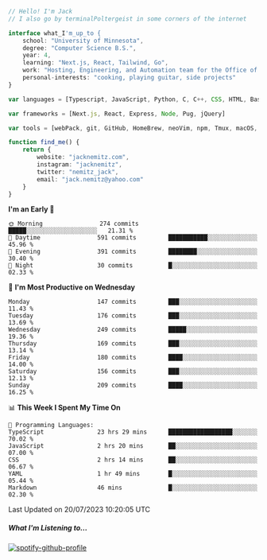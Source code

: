 ```typescript
// Hello! I'm Jack
// I also go by terminalPoltergeist in some corners of the internet

interface what_I'm_up_to {
    school: "University of Minnesota",
    degree: "Computer Science B.S.",
    year: 4,
    learning: "Next.js, React, Tailwind, Go",
    work: "Hosting, Engineering, and Automation team for the Office of Information Technology at UMN",
    personal-interests: "cooking, playing guitar, side projects"
}

var languages = [Typescript, JavaScript, Python, C, C++, CSS, HTML, Bash, VimScript]

var frameworks = [Next.js, React, Express, Node, Pug, jQuery]

var tools = [webPack, git, GitHub, HomeBrew, neoVim, npm, Tmux, macOS, Ubuntu, Docker, Nginx, Cloudflare, DigitalOcean]

function find_me() {
    return {
        website: "jacknemitz.com",
        instagram: "jacknemitz",
        twitter: "nemitz_jack",
        email: "jack.nemitz@yahoo.com"
    }
}
```

<!--START_SECTION:waka-->
**I'm an Early 🐤** 

```text
🌞 Morning                274 commits         █████░░░░░░░░░░░░░░░░░░░░   21.31 % 
🌆 Daytime                591 commits         ███████████░░░░░░░░░░░░░░   45.96 % 
🌃 Evening                391 commits         ████████░░░░░░░░░░░░░░░░░   30.40 % 
🌙 Night                  30 commits          █░░░░░░░░░░░░░░░░░░░░░░░░   02.33 % 
```
📅 **I'm Most Productive on Wednesday** 

```text
Monday                   147 commits         ███░░░░░░░░░░░░░░░░░░░░░░   11.43 % 
Tuesday                  176 commits         ███░░░░░░░░░░░░░░░░░░░░░░   13.69 % 
Wednesday                249 commits         █████░░░░░░░░░░░░░░░░░░░░   19.36 % 
Thursday                 169 commits         ███░░░░░░░░░░░░░░░░░░░░░░   13.14 % 
Friday                   180 commits         ████░░░░░░░░░░░░░░░░░░░░░   14.00 % 
Saturday                 156 commits         ███░░░░░░░░░░░░░░░░░░░░░░   12.13 % 
Sunday                   209 commits         ████░░░░░░░░░░░░░░░░░░░░░   16.25 % 
```


📊 **This Week I Spent My Time On** 

```text
💬 Programming Languages: 
TypeScript               23 hrs 29 mins      ██████████████████░░░░░░░   70.02 % 
JavaScript               2 hrs 20 mins       ██░░░░░░░░░░░░░░░░░░░░░░░   07.00 % 
CSS                      2 hrs 14 mins       ██░░░░░░░░░░░░░░░░░░░░░░░   06.67 % 
YAML                     1 hr 49 mins        █░░░░░░░░░░░░░░░░░░░░░░░░   05.44 % 
Markdown                 46 mins             █░░░░░░░░░░░░░░░░░░░░░░░░   02.30 % 
```


 Last Updated on 20/07/2023 10:20:05 UTC
<!--END_SECTION:waka-->

##### What I'm Listening to...

[![spotify-github-profile](https://spotify-github-profile.vercel.app/api/view?uid=jack.nemitz&cover_image=true&show_offline=true&bar_color=53b14f&bar_color_cover=false&background_color=121212FF)](https://spotify-github-profile.vercel.app/api/view?uid=jack.nemitz&redirect=true)

